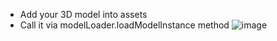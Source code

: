 * Add your 3D model into assets
* Call it via modelLoader.loadModelInstance method ![image](https://github.com/fnakhsan/simple-geofencing-ar/assets/79033189/9f740022-6e0b-44e0-a762-ec8d01a80a81)
